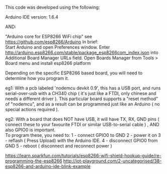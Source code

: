 This code was developed using the following: 

Arduino IDE version: 1.6.4

AND:

"Arduino core for ESP8266 WiFi chip" 
see https://github.com/esp8266/Arduino
In brief:  
Start Arduino and open Preferences window. 
Enter http://arduino.esp8266.com/stable/package_esp8266com_index.json into Additional Board Manager URLs field.
Open Boards Manager from Tools > Board menu and install esp8266 platform

Depending on the specific ESP8266 based board, you will need to determine how you program it.    

eg1: 
With a pcb labeled 'nodemcu devkit 0.9', this has a USB port, and runs serial-over-usb with a CH340 chip ( it's just like a FTDI, only chinese and needs a different driver ). 
This particular board supports a "reset method" of "nodemcu", and as a result can be programmed just like an Arduino ( no special actions required ).

eg2: 
With a board that does NOT have USB, it will have TX, RX, GND pins ( connect these to your favourite FTDI or similar USB-to-serial cable ) , AND also GPIO0 is important.   
To program these, you need to:
1 - connect GPIO0 to GND
2 - power it on
3 - reflash ( Press Upload) with the Arduino IDE.
4 - disconnect GPIO0 from GND
5 - reboot ( disconnect and reconnect power ) 


https://learn.sparkfun.com/tutorials/esp8266-wifi-shield-hookup-guide/re-programming-the-esp8266
http://iot-playground.com/2-uncategorised/38-esp8266-and-arduino-ide-blink-example


